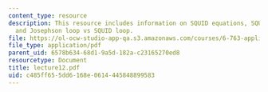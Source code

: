 ```yaml
---
content_type: resource
description: This resource includes information on SQUID equations, SQUID magnetometers,
  and Josephson loop vs SQUID loop.
file: https://ol-ocw-studio-app-qa.s3.amazonaws.com/courses/6-763-applied-superconductivity-fall-2005/c485ff655dd6168e0614445848899583_lecture12.pdf
file_type: application/pdf
parent_uid: 6578b634-68d1-9a5d-182a-c23165270ed8
resourcetype: Document
title: lecture12.pdf
uid: c485ff65-5dd6-168e-0614-445848899583
---
```

